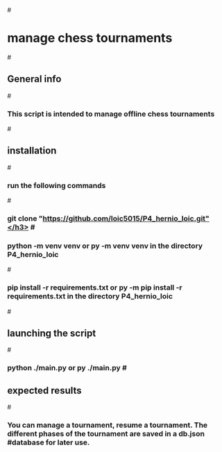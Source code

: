 #<h1>manage chess tournaments</h1>

#<h2> General info </h2>
#<h3>This script is intended to manage offline chess tournaments</h3>
#<h2>installation</h2>
#<h3>run the following commands</h3>
#<h3>git clone "https://github.com/loic5015/P4_hernio_loic.git"</h3>
#<h3>python -m venv venv or py -m venv venv in the directory P4_hernio_loic</h3>
#<h3>pip install -r requirements.txt or py -m pip install -r requirements.txt in the directory P4_hernio_loic</h3>
#<h2>launching the script</h2>
#<h3>python ./main.py or py ./main.py
#<h2>expected results</h2>
#<h3>You can manage a tournament, resume a tournament. The different phases of the tournament are saved in a db.json
#database for later use.</h3> 